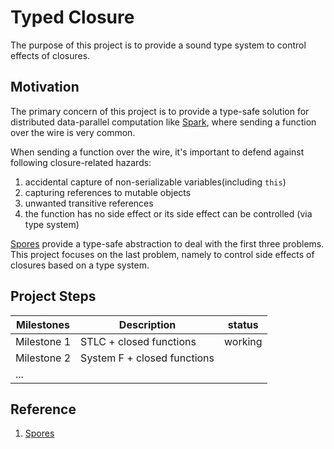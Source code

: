 # Typed Closure

The purpose of this project is to provide a sound type system
to control effects of closures.

## Motivation

The primary concern of this project is to provide a type-safe solution
for distributed data-parallel computation like
[Spark](https://spark.apache.org), where sending a function over the
wire is very common.

When sending a function over the wire, it's important to defend
against following closure-related hazards:

1. accidental capture of non-serializable variables(including `this`)
2. capturing references to mutable objects
3. unwanted transitive references
4. the function has no side effect or its side effect can be controlled
  (via type system)

[Spores](http://infoscience.epfl.ch/record/191239) provide a type-safe
abstraction to deal with the first three problems. This project
focuses on the last problem, namely to control side effects of
closures based on a type system.

## Project Steps

| Milestones                   |          Description             |         status      |
| ---------------------------- | -------------------------------- | --------------------|
|  Milestone 1                 |    STLC + closed functions       |     working         |
|  Milestone 2                 |    System F + closed functions   |                     |
|  ...                         |                                  |                     |

## Reference

1. [Spores](http://infoscience.epfl.ch/record/191239)
